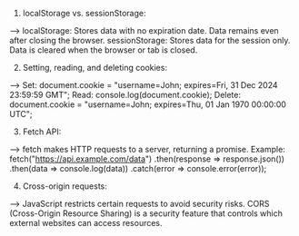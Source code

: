 <!-- JavaScript in the Browser -->

1. localStorage vs. sessionStorage:

--> localStorage: Stores data with no expiration date. Data remains even after closing the browser.
sessionStorage: Stores data for the session only. Data is cleared when the browser or tab is closed.


2. Setting, reading, and deleting cookies:

--> Set:
document.cookie = "username=John; expires=Fri, 31 Dec 2024 23:59:59 GMT";
Read:
console.log(document.cookie);
Delete:
document.cookie = "username=John; expires=Thu, 01 Jan 1970 00:00:00 UTC";


3. Fetch API:

--> fetch makes HTTP requests to a server, returning a promise.
Example:
fetch("https://api.example.com/data")
  .then(response => response.json())
  .then(data => console.log(data))
  .catch(error => console.error(error));


4. Cross-origin requests:

--> JavaScript restricts certain requests to avoid security risks. CORS (Cross-Origin Resource Sharing) is a security feature that controls which external websites can access resources.

